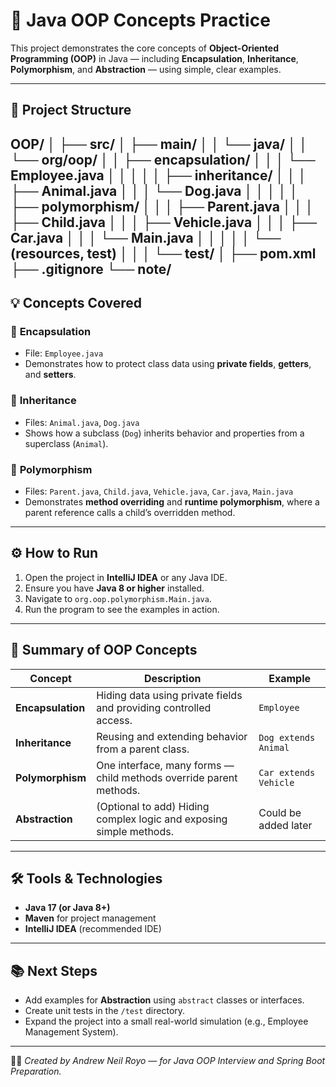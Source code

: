 # 🧠 Java OOP Concepts Practice

This project demonstrates the core concepts of **Object-Oriented Programming (OOP)** in Java — including **Encapsulation**, **Inheritance**, **Polymorphism**, and **Abstraction** — using simple, clear examples.

---

## 📁 Project Structure

OOP/
│
├── src/
│ ├── main/
│ │ └── java/
│ │ └── org/oop/
│ │ ├── encapsulation/
│ │ │ └── Employee.java
│ │ │
│ │ ├── inheritance/
│ │ │ ├── Animal.java
│ │ │ └── Dog.java
│ │ │
│ │ ├── polymorphism/
│ │ │ ├── Parent.java
│ │ │ ├── Child.java
│ │ │ ├── Vehicle.java
│ │ │ ├── Car.java
│ │ │ └── Main.java
│ │ │
│ │ └── (resources, test)
│ │
│ └── test/
│
├── pom.xml
├── .gitignore
└── note/
---

## 💡 Concepts Covered

### 🧩 **Encapsulation**
- File: `Employee.java`  
- Demonstrates how to protect class data using **private fields**, **getters**, and **setters**.

### 🧬 **Inheritance**
- Files: `Animal.java`, `Dog.java`  
- Shows how a subclass (`Dog`) inherits behavior and properties from a superclass (`Animal`).

### 🔁 **Polymorphism**
- Files: `Parent.java`, `Child.java`, `Vehicle.java`, `Car.java`, `Main.java`  
- Demonstrates **method overriding** and **runtime polymorphism**, where a parent reference calls a child’s overridden method.

---

## ⚙️ How to Run
1. Open the project in **IntelliJ IDEA** or any Java IDE.
2. Ensure you have **Java 8 or higher** installed.
3. Navigate to `org.oop.polymorphism.Main.java`.
4. Run the program to see the examples in action.

---

## 🧠 Summary of OOP Concepts

| Concept | Description | Example |
|----------|--------------|----------|
| **Encapsulation** | Hiding data using private fields and providing controlled access. | `Employee` |
| **Inheritance** | Reusing and extending behavior from a parent class. | `Dog extends Animal` |
| **Polymorphism** | One interface, many forms — child methods override parent methods. | `Car extends Vehicle` |
| **Abstraction** | (Optional to add) Hiding complex logic and exposing simple methods. | Could be added later |

---

## 🛠️ Tools & Technologies
- **Java 17 (or Java 8+)**
- **Maven** for project management
- **IntelliJ IDEA** (recommended IDE)

---

## 📚 Next Steps
- Add examples for **Abstraction** using `abstract` classes or interfaces.
- Create unit tests in the `/test` directory.
- Expand the project into a small real-world simulation (e.g., Employee Management System).

---

👨‍💻 *Created by Andrew Neil Royo — for Java OOP Interview and Spring Boot Preparation.*
